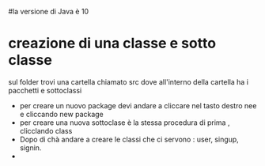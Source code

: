 #la versione di Java è 10

# creazione di una classe e sotto classe
sul folder trovi una cartella chiamato src dove all'interno della cartella ha i pacchetti e sottoclassi

- per creare un nuovo package devi andare a cliccare  nel tasto destro  nee e cliccando new package
- per creare una nuova sottoclase è la stessa procedura di prima , clicclando class
- Dopo di chà andare a creare le classi che ci servono : user, singup, signin.
- 
